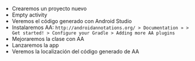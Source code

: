 - Crearemos un proyecto nuevo
- Empty activity
- Veremos el código generado con Android Studio
- Instalaremos AA: `http://androidannotations.org/ > Documentation » > Get started! > Configure your Gradle > Adding more AA plugins`
- Mejoraremos la clase con AA
- Lanzaremos la app
- Veremos la localización del código generado de AA